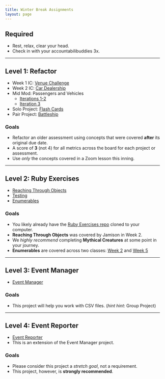 ```yaml
---
title: Winter Break Assignments
layout: page
---
```


## Required
* Rest, relax, clear your head.
* Check in with your accountabilibuddies 3x.

---

## Level 1: Refactor
* Week 1 IC: [Venue Challenge](https://github.com/turingschool-examples/venue_challenge_2111)
* Week 2 IC: [Car Dealership](https://github.com/turingschool-examples/car_dealership_2111)
* Mid Mod: Passengers and Vehicles
  * [Iterations 1-2](https://gist.github.com/dcoleman21/acc38ef2fbf8a66e0d5aae10074060e1)
  * [Iteration 3](https://gist.github.com/rtillies/d9194a7f9432d465b8ae0ef02dae71b7)
* Solo Project: [Flash Cards](./projects/flashcards)
* Pair Project: [Battleship](./projects/battleship)

### Goals
* Refactor an older assessment using concepts that were covered **after** its original due date.
* A score of **3** (not 4) for all metrics across the board for each project or assessment.
* Use *only* the concepts covered in a Zoom lesson this inning.

---

## Level 2: Ruby Exercises
* [Reaching Through Objects](https://github.com/turingschool/ruby-exercises/tree/main/objects-and-methods)
* [Testing](https://github.com/turingschool/ruby-exercises/tree/main/mythical-creatures)
* [Enumerables](https://github.com/turingschool/ruby-exercises/tree/main/enumerables)

### Goals
* You likely already have the [Ruby Exercises repo](https://github.com/turingschool/ruby-exercises) cloned to your computer.
* **Reaching Through Objects** was covered by Jamison in Week 2.
* We *highly recommend* completing **Mythical Creatures** at some point in your journey.
* **Enumerables** are covered across two classes: [Week 2](./lessons/enumerables_i) and [Week 5](./lessons/enumerables_ii)

---

## Level 3: Event Manager
* [Event Manager](./projects/eventmanager)

### Goals
* This project will help you work with CSV files. (*hint hint*: Group Project)

---

## Level 4: Event Reporter
* [Event Reporter](https://backend.turing.io/module1/projects/event_reporter)
* This is an extension of the Event Manager project.

### Goals
* Please consider this project a *stretch goal*, not a requirement.
* This project, however, is **strongly recommended**.
